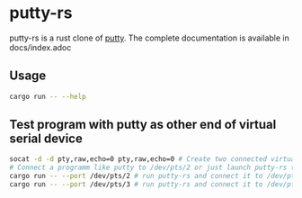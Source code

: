 # putty-rs

putty-rs is a rust clone of [putty](https://www.putty.org/).
The complete documentation is available in docs/index.adoc

## Usage

```bash
cargo run -- --help
```

## Test program with putty as other end of virtual serial device

```bash
socat -d -d pty,raw,echo=0 pty,raw,echo=0 # Create two connected virtual serial devices e.g. /dev/pts/2 and /dev/pts/3
# Connect a programm like putty to /dev/pts/2 or just launch putty-rs twice
cargo run -- --port /dev/pts/2 # run putty-rs and connect it to /dev/pts/2
cargo run -- --port /dev/pts/3 # run putty-rs and connect it to /dev/pts/3
```
